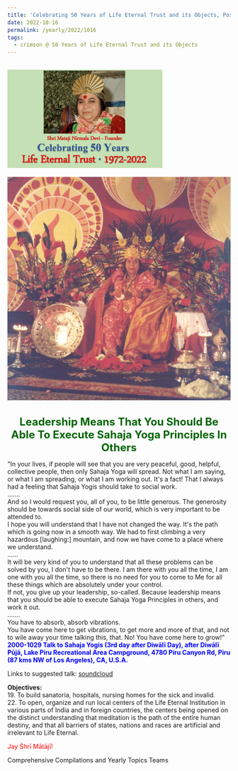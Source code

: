 ```yaml
---
title: 'Celebrating 50 Years of Life Eternal Trust and its Objects, Post 29'
date: 2022-10-16
permalink: /yearly/2022/1016
tags:
  - crimson @ 50 Years of Life Eternal Trust and its Objects
---
```


<br>
<div style="text-align: left"><img src="/images/Celebrating50YearsLET.png" width="350" /></div><br>

<div style="text-align: center"><img src="/images/image1054_Photo_Credit_Mark_Taylor.jpg" /></div>

<br>
<p style="color:DarkGreen; text-align:center">
<font size="+2"><b>Leadership Means That You Should Be Able To Execute Sahaja Yoga Principles In Others</b><br></font>
</p>

<p>
"In your lives, if people will see that you are very peaceful, good, helpful, collective people, then only Sahaja Yoga will spread. Not what I am saying, or what I am spreading, or what I am working out. It's a fact! That I always had a feeling that Sahaja Yogis should take to social work.<br>
.......<br>
And so I would request you, all of you, to be little generous. The generosity should be towards social side of our world, which is very important to be attended to.<br>
I hope you will understand that I have not changed the way. It's the path which is going now in a smooth way. We had to first climbing a very hazardous [laughing:] mountain, and now we have come to a place where we understand.<br>
......<br>
It will be very kind of you to understand that all these problems can be solved by you, I don't have to be there. I am there with you all the time, I am one with you all the time, so there is no need for you to come to Me for all these things which are absolutely under your control.<br>
If not, you give up your leadership, so-called. Because leadership means that you should be able to execute Sahaja Yoga Principles in others, and work it out.<br>
.......<br>
You have to absorb, absorb vibrations.<br>
You have come here to get vibrations, to get more and more of that, and not to wile away your time talking this, that. No! You have come here to grow!"<br>
<font color="blue"><b>2000-1029 Talk to Sahaja Yogis (3rd day after Diwālī Day), after Diwālī Pūjā, Lake Piru Recreational Area Campground, 4780 Piru Canyon Rd, Piru (87 kms NW of Los Angeles), CA, U.S.A.</b></font><br>
</p>

Links to suggested talk: <a href="https://soundcloud.com/sahaja-library/02000-1029-talk-after-diwali"> soundcloud</a><br>

<p>
<b>Objectives:</b><br>
19. To build sanatoria, hospitals, nursing homes for the sick and invalid.<br>
22. To open, organize and run local centers of the Life Eternal Institution in various parts of India and in foreign countries, the centers being opened on the distinct understanding that meditation is the path of the entire human destiny, and that all barriers of states, nations and races are artificial and irrelevant to Life Eternal.<br>
</p>

<p style="color:red;">Jay Śhrī Mātājī!<br></p>

<p>Comprehensive Compilations and Yearly Topics Teams</p>